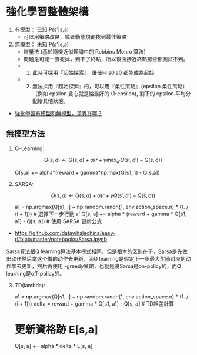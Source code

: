 # 強化學習整體架構

1. 有模型： 已知 P(s'|s,a)
    * 可以用策略改良，或者動態規劃找到最佳策略
2. 無模型： 未知 P(s'|s,a)
    * 增量法 (基於隨機近似理論中的 Robbins Monro 算法)
    * 問題是可能一直死掉，到不了終點，所以後面接近終點那些都測試不到。
    * 1. 此時可採用『起始探索』，讓任何 s0,a0 都能成為起始
    * 2. 無法採用『起始探索』的，可以用『柔性策略』（epsilon 柔性策略）（例如 epsilon 貪心就是給最好的 (1-epsilon), 剩下的 epsilon 平均分配給其他狀態。

* [強化學習有模型和無模型，差異在哪？](https://chatgpt.com/c/6729a750-40bc-8012-afdf-004be2b6fc78)

## 無模型方法

1. Q-Learning: 

    $$
    Q(s, a) \leftarrow Q(s, a) + \alpha \left( r + \gamma \max_{a'} Q(s', a') - Q(s, a) \right)
    $$

    Q[s,a] += alpha*(reward + gamma*np.max(Q[s1,:]) - Q[s,a])

2. SARSA: 

    $$
    Q(s, a) \leftarrow Q(s, a) + \alpha \left( r + \gamma Q(s', a') - Q(s, a) \right)
    $$

    a1 = np.argmax(Q[s1, :] + np.random.randn(1, env.action_space.n) * (1. / (i + 1)))  # 選擇下一步行動 a'
    Q[s, a] += alpha * (reward + gamma * Q[s1, a1] - Q[s, a])  # 使用 SARSA 更新公式


* https://github.com/datawhalechina/easy-rl/blob/master/notebooks/Sarsa.ipynb

Sarsa算法跟Q learning算法基本模式相同，但是根本的区别在于，Sarsa是先做出动作然后拿这个做的动作去更新，而Q learning是假定下一步最大奖励对应的动作拿去更新，然后再使用
-greedy策略，也就是说Sarsa是on-policy的，而Q learning是off-policy的。

3. TD(lambda):


    a1 = np.argmax(Q[s1, :] + np.random.randn(1, env.action_space.n) * (1. / (i + 1)))
    delta = reward + gamma * Q[s1, a1] - Q[s, a]  # TD誤差計算

    # 更新資格跡 E[s,a]

    Q[s, a] += alpha * delta * E[s, a]

